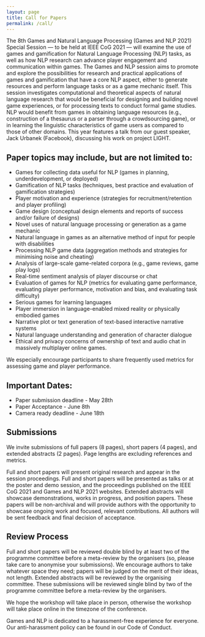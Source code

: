 ```yaml
---
layout: page
title: Call for Papers
permalink: /call/
---
```


The 8th Games and Natural Language Processing (Games and NLP 2021) Special
Session — to be held at IEEE CoG 2021 — will examine the use of games and
gamification for Natural Language Processing (NLP) tasks, as well as how NLP
research can advance player engagement and communication within games. The Games
and NLP session aims to promote and explore the possibilities for research and
practical applications of games and gamification that have a core NLP aspect,
either to generate resources and perform language tasks or as a game mechanic
itself. This session investigates computational and theoretical aspects of
natural language research that would be beneficial for designing and building
novel game experiences, or for processing texts to conduct formal game studies.
NLP would benefit from games in obtaining language resources (e.g., construction
of a thesaurus or a parser through a crowdsourcing game), or in learning the
linguistic characteristics of game users as compared to those of other domains.
This year features a talk from our guest speaker, Jack Urbanek (Facebook),
discussing his work on project LIGHT.

## Paper topics may include, but are not limited to:

- Games for collecting data useful for NLP (games in planning,
underdevelopment, or deployed)
- Gamification of NLP tasks (techniques, best practice and evaluation of
gamification strategies)
- Player motivation and experience (strategies for recruitment/retention
and player profiling)
- Game design (conceptual design elements and reports of success and/or
failure of designs)
- Novel uses of natural language processing or generation as a game
mechanic
- Natural language in games as an alternative method of input for people
with disabilities
- Processing NLP game data (aggregation methods and strategies for
minimising noise and cheating)
- Analysis of large-scale game-related corpora (e.g., game reviews, game
play logs)
- Real-time sentiment analysis of player discourse or chat
- Evaluation of games for NLP (metrics for evaluating game performance,
evaluating player performance, motivation and bias, and evaluating task
difficulty)
- Serious games for learning languages
- Player immersion in language-enabled mixed reality or physically embodied
games
- Narrative plot or text generation of text-based interactive narrative
systems
- Natural language understanding and generation of character dialogue
- Ethical and privacy concerns of ownership of text and audio chat in
massively multiplayer online games.

 We especially encourage participants to share frequently used metrics for
assessing game and player performance.
 
## Important Dates:
- Paper submission deadline - May 28th
- Paper Acceptance - June 8th
- Camera ready deadline - June 18th

## Submissions

 We invite submissions of full papers (8 pages), short papers (4 pages), and
extended abstracts (2 pages). Page lengths are excluding references and metrics.

 Full and short papers will present original research and appear in the session
proceedings. Full and short papers will be presented as talks or at the poster
and demo session, and the proceedings published on the IEEE CoG 2021 and Games
and NLP 2021 websites.
 Extended abstracts will showcase demonstrations, works in progress, and
position papers. These papers will be non-archival and will provide authors with
the opportunity to showcase ongoing work and focused, relevant contributions.
All authors will be sent feedback and final decision of acceptance. 
 
## Review Process

 Full and short papers will be reviewed double blind by at least two of the
programme committee before a meta-review by the organisers (so, please take care
to anonymise your submissions). We encourage authors to take whatever space they
need; papers will be judged on the merit of their ideas, not length.
 Extended abstracts will be reviewed by the organising committee. These
submissions will be reviewed single blind by two of the programme committee
before a meta-review by the organisers.

We hope the workshop will take place in person, otherwise the workshop will take
place online in the timezone of the conference.

 Games and NLP is dedicated to a harassment-free experience for everyone. Our
anti-harassment policy can be found in our Code of Conduct.

